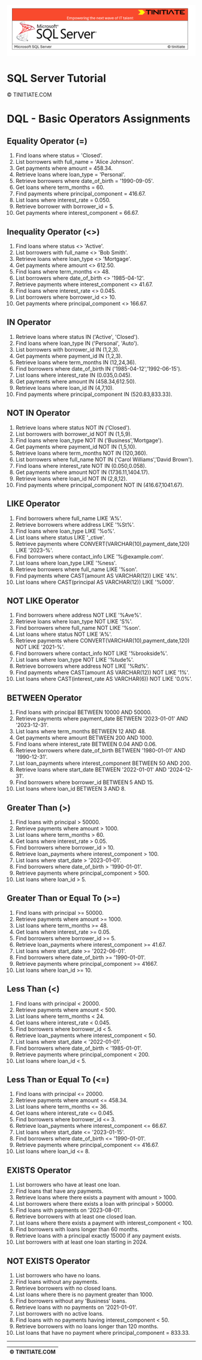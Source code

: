 ![SQL Server Tinitiate Image](../../../sqlserver-sql/sqlserver.png)

# SQL Server Tutorial

&copy; TINITIATE.COM

# DQL - Basic Operators Assignments

## Equality Operator (=)
1. Find loans where status = 'Closed'.
2. List borrowers with full_name = 'Alice Johnson'.
3. Get payments where amount = 458.34.
4. Retrieve loans where loan_type = 'Personal'.
5. Retrieve borrowers where date_of_birth = '1990-09-05'.
6. Get loans where term_months = 60.
7. Find payments where principal_component = 416.67.
8. List loans where interest_rate = 0.050.
9. Retrieve borrower with borrower_id = 5.
10. Get payments where interest_component = 66.67.

## Inequality Operator (<>)
1. Find loans where status <> 'Active'.
2. List borrowers with full_name <> 'Bob Smith'.
3. Retrieve loans where loan_type <> 'Mortgage'.
4. Get payments where amount <> 612.50.
5. Find loans where term_months <> 48.
6. List borrowers where date_of_birth <> '1985-04-12'.
7. Retrieve payments where interest_component <> 41.67.
8. Find loans where interest_rate <> 0.045.
9. List borrowers where borrower_id <> 10.
10. Get payments where principal_component <> 166.67.

## IN Operator
1. Retrieve loans where status IN ('Active', 'Closed').
2. Find loans where loan_type IN ('Personal', 'Auto').
3. List borrowers with borrower_id IN (1,2,3).
4. Get payments where payment_id IN (1,2,3).
5. Retrieve loans where term_months IN (12,24,36).
6. Find borrowers where date_of_birth IN ('1985-04-12','1992-06-15').
7. List loans where interest_rate IN (0.035,0.045).
8. Get payments where amount IN (458.34,612.50).
9. Retrieve loans where loan_id IN (4,7,10).
10. Find payments where principal_component IN (520.83,833.33).

## NOT IN Operator
1. Retrieve loans where status NOT IN ('Closed').
2. List borrowers with borrower_id NOT IN (1,5,9).
3. Find loans where loan_type NOT IN ('Business','Mortgage').
4. Get payments where payment_id NOT IN (1,5,10).
5. Retrieve loans where term_months NOT IN (120,360).
6. List borrowers where full_name NOT IN ('Carol Williams','David Brown').
7. Find loans where interest_rate NOT IN (0.050,0.058).
8. Get payments where amount NOT IN (1736.11,1404.17).
9. Retrieve loans where loan_id NOT IN (2,8,12).
10. Find payments where principal_component NOT IN (416.67,1041.67).

## LIKE Operator
1. Find borrowers where full_name LIKE 'A%'.
2. Retrieve borrowers where address LIKE '%St%'.
3. Find loans where loan_type LIKE '%o%'.
4. List loans where status LIKE '_ctive'.
5. Retrieve payments where CONVERT(VARCHAR(10),payment_date,120) LIKE '2023-%'.
6. Find borrowers where contact_info LIKE '%@example.com'.
7. List loans where loan_type LIKE '%ness'.
8. Retrieve borrowers where full_name LIKE '%son'.
9. Find payments where CAST(amount AS VARCHAR(12)) LIKE '4%'.
10. List loans where CAST(principal AS VARCHAR(12)) LIKE '%000'.

## NOT LIKE Operator
1. Find borrowers where address NOT LIKE '%Ave%'.
2. Retrieve loans where loan_type NOT LIKE 'S%'.
3. Find borrowers where full_name NOT LIKE '%son'.
4. List loans where status NOT LIKE 'A%'.
5. Retrieve payments where CONVERT(VARCHAR(10),payment_date,120) NOT LIKE '2021-%'.
6. Find borrowers where contact_info NOT LIKE '%brookside%'.
7. List loans where loan_type NOT LIKE '%tude%'.
8. Retrieve borrowers where address NOT LIKE '%Rd%'.
9. Find payments where CAST(amount AS VARCHAR(12)) NOT LIKE '1%'.
10. List loans where CAST(interest_rate AS VARCHAR(6)) NOT LIKE '0.0%'.

## BETWEEN Operator
1. Find loans with principal BETWEEN 10000 AND 50000.
2. Retrieve payments where payment_date BETWEEN '2023-01-01' AND '2023-12-31'.
3. List loans where term_months BETWEEN 12 AND 48.
4. Get payments where amount BETWEEN 200 AND 1000.
5. Find loans where interest_rate BETWEEN 0.04 AND 0.06.
6. Retrieve borrowers where date_of_birth BETWEEN '1980-01-01' AND '1990-12-31'.
7. List loan_payments where interest_component BETWEEN 50 AND 200.
8. Retrieve loans where start_date BETWEEN '2022-01-01' AND '2024-12-31'.
9. Find borrowers where borrower_id BETWEEN 5 AND 15.
10. List loans where loan_id BETWEEN 3 AND 8.

## Greater Than (>)
1. Find loans with principal > 50000.
2. Retrieve payments where amount > 1000.
3. List loans where term_months > 60.
4. Get loans where interest_rate > 0.05.
5. Find borrowers where borrower_id > 10.
6. Retrieve loan_payments where interest_component > 100.
7. List loans where start_date > '2023-01-01'.
8. Find borrowers where date_of_birth > '1990-01-01'.
9. Retrieve payments where principal_component > 500.
10. List loans where loan_id > 5.

## Greater Than or Equal To (>=)
1. Find loans with principal >= 50000.
2. Retrieve payments where amount >= 1000.
3. List loans where term_months >= 48.
4. Get loans where interest_rate >= 0.05.
5. Find borrowers where borrower_id >= 5.
6. Retrieve loan_payments where interest_component >= 41.67.
7. List loans where start_date >= '2022-06-01'.
8. Find borrowers where date_of_birth >= '1990-01-01'.
9. Retrieve payments where principal_component >= 41667.
10. List loans where loan_id >= 10.

## Less Than (<)
1. Find loans with principal < 20000.
2. Retrieve payments where amount < 500.
3. List loans where term_months < 24.
4. Get loans where interest_rate < 0.045.
5. Find borrowers where borrower_id < 5.
6. Retrieve loan_payments where interest_component < 50.
7. List loans where start_date < '2022-01-01'.
8. Find borrowers where date_of_birth < '1985-01-01'.
9. Retrieve payments where principal_component < 200.
10. List loans where loan_id < 5.

## Less Than or Equal To (<=)
1. Find loans with principal <= 20000.
2. Retrieve payments where amount <= 458.34.
3. List loans where term_months <= 36.
4. Get loans where interest_rate <= 0.045.
5. Find borrowers where borrower_id <= 3.
6. Retrieve loan_payments where interest_component <= 66.67.
7. List loans where start_date <= '2023-01-15'.
8. Find borrowers where date_of_birth <= '1990-01-01'.
9. Retrieve payments where principal_component <= 416.67.
10. List loans where loan_id <= 8.

## EXISTS Operator
1. List borrowers who have at least one loan.
2. Find loans that have any payments.
3. Retrieve loans where there exists a payment with amount > 1000.
4. List borrowers where there exists a loan with principal > 50000.
5. Find loans with payments on '2023-08-01'.
6. Retrieve borrowers with at least one closed loan.
7. List loans where there exists a payment with interest_component < 100.
8. Find borrowers with loans longer than 60 months.
9. Retrieve loans with a principal exactly 15000 if any payment exists.
10. List borrowers with at least one loan starting in 2024.

## NOT EXISTS Operator
1. List borrowers who have no loans.
2. Find loans without any payments.
3. Retrieve borrowers with no closed loans.
4. List loans where there is no payment greater than 1000.
5. Find borrowers without any 'Business' loans.
6. Retrieve loans with no payments on '2021-01-01'.
7. List borrowers with no active loans.
8. Find loans with no payments having interest_component < 50.
9. Retrieve borrowers with no loans longer than 120 months.
10. List loans that have no payment where principal_component = 833.33.

***
| &copy; TINITIATE.COM |
|----------------------|

